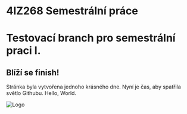 # 4IZ268 Semestrální práce

Testovací branch pro semestrální praci I.
=========================================

Blíží se finish!
----------------

Stránka byla vytvořena jednoho krásného dne. Nyní je čas, aby spatřila světlo Githubu. Hello, World.


![Logo](https://pavelbarton.github.io/4IZ268/images/logo_5.png)



